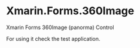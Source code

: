# Xmarin.Forms.360Image
Xmarin Forms 360Image (panorma) Control

For using it check the test application.

